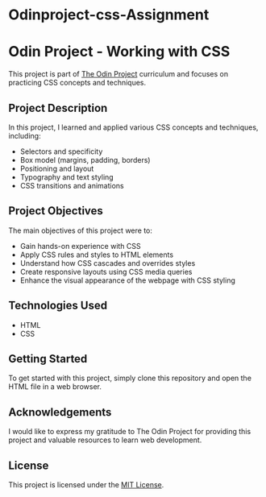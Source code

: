 # Odinproject-css-Assignment
# Odin Project - Working with CSS

This project is part of [The Odin Project](https://www.theodinproject.com/) curriculum and focuses on practicing CSS concepts and techniques.

## Project Description

In this project, I learned and applied various CSS concepts and techniques, including:

- Selectors and specificity
- Box model (margins, padding, borders)
- Positioning and layout
- Typography and text styling
- CSS transitions and animations

## Project Objectives

The main objectives of this project were to:

- Gain hands-on experience with CSS
- Apply CSS rules and styles to HTML elements
- Understand how CSS cascades and overrides styles
- Create responsive layouts using CSS media queries
- Enhance the visual appearance of the webpage with CSS styling

## Technologies Used

- HTML
- CSS

## Getting Started

To get started with this project, simply clone this repository and open the HTML file in a web browser.

## Acknowledgements

I would like to express my gratitude to The Odin Project for providing this project and valuable resources to learn web development.

## License

This project is licensed under the [MIT License](LICENSE).

